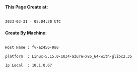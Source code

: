 
   
#### This Page Create at:

```bash

2023-03-31 - 05:04:30 UTC

```

#### Create By Machine:

```bash

Host Name : fv-az456-986

platform  : Linux-5.15.0-1034-azure-x86_64-with-glibc2.35

Ip Local  : 10.1.0.67

```

